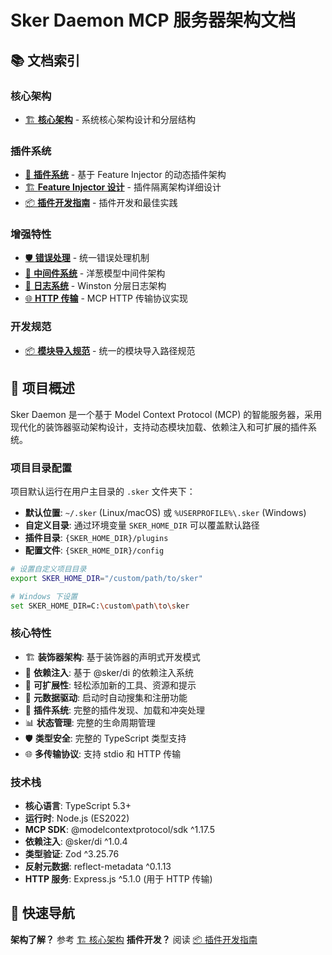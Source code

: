 # Sker Daemon MCP 服务器架构文档

## 📚 文档索引

### 核心架构
- [🏗️ **核心架构**](./docs/core-architecture.md) - 系统核心架构设计和分层结构

### 插件系统
- [🔌 **插件系统**](./docs/plugin-system.md) - 基于 Feature Injector 的动态插件架构
- [🏗️ **Feature Injector 设计**](./docs/plugin-feature-injector-design.md) - 插件隔离架构详细设计
- [📦 **插件开发指南**](./docs/plugin-development.md) - 插件开发和最佳实践
### 增强特性
- [🛡️ **错误处理**](./docs/error-handling.md) - 统一错误处理机制
- [🚀 **中间件系统**](./docs/middleware-system.md) - 洋葱模型中间件架构
- [📝 **日志系统**](./docs/logging-system.md) - Winston 分层日志架构
- [🌐 **HTTP 传输**](./docs/http-transport.md) - MCP HTTP 传输协议实现

### 开发规范
- [📦 **模块导入规范**](./docs/module-imports.md) - 统一的模块导入路径规范

## 🎯 项目概述

Sker Daemon 是一个基于 Model Context Protocol (MCP) 的智能服务器，采用现代化的装饰器驱动架构设计，支持动态模块加载、依赖注入和可扩展的插件系统。

### 项目目录配置

项目默认运行在用户主目录的 `.sker` 文件夹下：
- **默认位置**: `~/.sker` (Linux/macOS) 或 `%USERPROFILE%\.sker` (Windows)
- **自定义目录**: 通过环境变量 `SKER_HOME_DIR` 可以覆盖默认路径
- **插件目录**: `{SKER_HOME_DIR}/plugins`
- **配置文件**: `{SKER_HOME_DIR}/config`

```bash
# 设置自定义项目目录
export SKER_HOME_DIR="/custom/path/to/sker"

# Windows 下设置
set SKER_HOME_DIR=C:\custom\path\to\sker
```

### 核心特性
- 🏗️ **装饰器架构**: 基于装饰器的声明式开发模式
- 💉 **依赖注入**: 基于 @sker/di 的依赖注入系统
- 🔧 **可扩展性**: 轻松添加新的工具、资源和提示
- 🚀 **元数据驱动**: 启动时自动搜集和注册功能
- 🔌 **插件系统**: 完整的插件发现、加载和冲突处理
- 📊 **状态管理**: 完整的生命周期管理
- 🛡️ **类型安全**: 完整的 TypeScript 类型支持
- 🌐 **多传输协议**: 支持 stdio 和 HTTP 传输

### 技术栈
- **核心语言**: TypeScript 5.3+
- **运行时**: Node.js (ES2022)
- **MCP SDK**: @modelcontextprotocol/sdk ^1.17.5
- **依赖注入**: @sker/di ^1.0.4
- **类型验证**: Zod ^3.25.76
- **反射元数据**: reflect-metadata ^0.1.13
- **HTTP 服务**: Express.js ^5.1.0 (用于 HTTP 传输)

## 🏁 快速导航
**架构了解？** 参考 [🏗️ 核心架构](./docs/core-architecture.md)
**插件开发？** 阅读 [📦 插件开发指南](./docs/plugin-development.md)